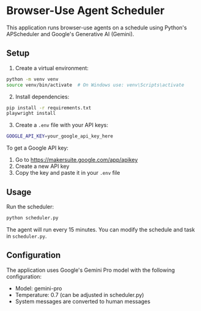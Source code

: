 # Browser-Use Agent Scheduler

This application runs browser-use agents on a schedule using Python's APScheduler and Google's Generative AI (Gemini).

## Setup

1. Create a virtual environment:
```bash
python -m venv venv
source venv/bin/activate  # On Windows use: venv\Scripts\activate
```

2. Install dependencies:
```bash
pip install -r requirements.txt
playwright install
```

3. Create a `.env` file with your API keys:
```bash
GOOGLE_API_KEY=your_google_api_key_here
```

To get a Google API key:
1. Go to https://makersuite.google.com/app/apikey
2. Create a new API key
3. Copy the key and paste it in your `.env` file

## Usage

Run the scheduler:
```bash
python scheduler.py
```

The agent will run every 15 minutes. You can modify the schedule and task in `scheduler.py`.

## Configuration

The application uses Google's Gemini Pro model with the following configuration:
- Model: gemini-pro
- Temperature: 0.7 (can be adjusted in scheduler.py)
- System messages are converted to human messages 